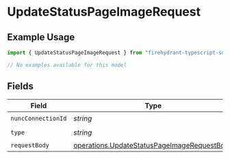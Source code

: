 # UpdateStatusPageImageRequest

## Example Usage

```typescript
import { UpdateStatusPageImageRequest } from "firehydrant-typescript-sdk/models/operations";

// No examples available for this model
```

## Fields

| Field                                                                                                      | Type                                                                                                       | Required                                                                                                   | Description                                                                                                |
| ---------------------------------------------------------------------------------------------------------- | ---------------------------------------------------------------------------------------------------------- | ---------------------------------------------------------------------------------------------------------- | ---------------------------------------------------------------------------------------------------------- |
| `nuncConnectionId`                                                                                         | *string*                                                                                                   | :heavy_check_mark:                                                                                         | N/A                                                                                                        |
| `type`                                                                                                     | *string*                                                                                                   | :heavy_check_mark:                                                                                         | N/A                                                                                                        |
| `requestBody`                                                                                              | [operations.UpdateStatusPageImageRequestBody](../../models/operations/updatestatuspageimagerequestbody.md) | :heavy_minus_sign:                                                                                         | N/A                                                                                                        |